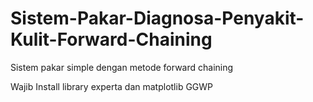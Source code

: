 # Sistem-Pakar-Diagnosa-Penyakit-Kulit-Forward-Chaining
Sistem pakar simple dengan metode forward chaining

Wajib Install library experta dan matplotlib
GGWP
